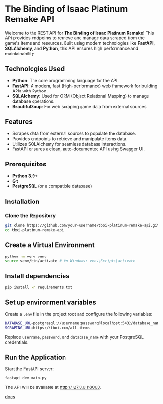 # The Binding of Isaac Platinum Remake API

Welcome to the REST API for **The Binding of Isaac Platinum Remake**! This API provides endpoints to retrieve and manage data scraped from the game's items and resources. Built using modern technologies like **FastAPI**, **SQLAlchemy**, and **Python**, this API ensures high performance and maintainability.

## Technologies Used

- **Python**: The core programming language for the API.
- **FastAPI**: A modern, fast (high-performance) web framework for building APIs with Python.
- **SQLAlchemy**: Used for ORM (Object Relational Mapping) to manage database operations.
- **BeautifulSoup**: For web scraping game data from external sources.

## Features

- Scrapes data from external sources to populate the database.
- Provides endpoints to retrieve and manipulate items data.
- Utilizes SQLAlchemy for seamless database interactions.
- FastAPI ensures a clean, auto-documented API using Swagger UI.

## Prerequisites

- **Python 3.9+**
- **Git**
- **PostgreSQL** (or a compatible database)

## Installation

### Clone the Repository

```bash
git clone https://github.com/your-username/tboi-platinum-remake-api.git
cd tboi-platinum-remake-api
```

## Create a Virtual Environment

```bash
python -m venv venv
source venv/bin/activate # On Windows: venv\Scripts\activate
```

## Install dependencies

```bash
pip install -r requirements.txt
```

## Set up environment variables

Create a ```.env``` file in the project root and configure the following variables:

```bash
DATABASE_URL=postgresql://username:password@localhost:5432/database_name
SCRAPING_URL=https://tboi.com/all-items
```
Replace ```username```, ```password```, and ```database_name``` with your PostgreSQL credentials.

## Run the Application

Start the FastAPI server:
```bash
fastapi dev main.py
```
The API will be available at http://127.0.0.1:8000.

[docs](http://127.0.0.1:8000/docs)
